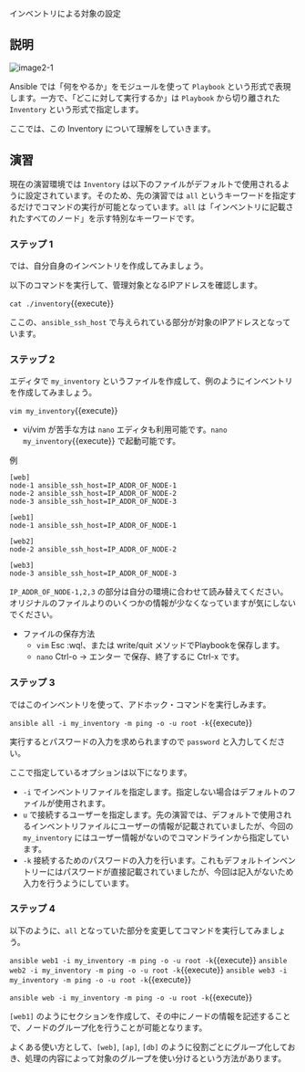 インベントリによる対象の設定

## 説明

![image2-1](https://raw.githubusercontent.com/irixjp/katacoda-scenarios/master/ansible-101/images/image2-1.png "image2-1")

Ansible では「何をやるか」をモジュールを使って `Playbook` という形式で表現します。一方で、「どこに対して実行するか」は `Playbook` から切り離された `Inventory` という形式で指定します。

ここでは、この Inventory について理解をしていきます。

## 演習

現在の演習環境では `Inventory` は以下のファイルがデフォルトで使用されるように設定されています。そのため、先の演習では `all` というキーワードを指定するだけでコマンドの実行が可能となっています。`all` は「インベントリに記載されたすべてのノード」を示す特別なキーワードです。

### ステップ 1

では、自分自身のインベントリを作成してみましょう。

以下のコマンドを実行して、管理対象となるIPアドレスを確認します。

`cat ./inventory`{{execute}}

ここの、`ansible_ssh_host` で与えられている部分が対象のIPアドレスとなっています。


### ステップ 2

エディタで `my_inventory` というファイルを作成して、例のようにインベントリを作成してみましょう。

`vim my_inventory`{{execute}}

- vi/vim が苦手な方は `nano` エディタも利用可能です。`nano my_inventory`{{execute}} で起動可能です。

例
```
[web]
node-1 ansible_ssh_host=IP_ADDR_OF_NODE-1
node-2 ansible_ssh_host=IP_ADDR_OF_NODE-2
node-3 ansible_ssh_host=IP_ADDR_OF_NODE-3

[web1]
node-1 ansible_ssh_host=IP_ADDR_OF_NODE-1

[web2]
node-2 ansible_ssh_host=IP_ADDR_OF_NODE-2

[web3]
node-3 ansible_ssh_host=IP_ADDR_OF_NODE-3
```

`IP_ADDR_OF_NODE-1,2,3` の部分は自分の環境に合わせて読み替えてください。
オリジナルのファイルよりのいくつかの情報が少なくなっていますが気にしないでください。

- ファイルの保存方法
  - `vim` Esc :wq!、または write/quit メソッドでPlaybookを保存します。
  - `nano` Ctrl-o → エンター で保存、終了するに Ctrl-x です。



### ステップ 3

ではこのインベントリを使って、アドホック・コマンドを実行しみます。

`ansible all -i my_inventory -m ping -o -u root -k`{{execute}}

実行するとパスワードの入力を求められますので `password` と入力してください。

ここで指定しているオプションは以下になります。

- `-i` でインベントリファイルを指定します。指定しない場合はデフォルトのファイルが使用されます。
- `u` で接続するユーザーを指定します。先の演習では、デフォルトで使用されるインベントリファイルにユーザーの情報が記載されていましたが、今回の `my_inventory` にはユーザー情報がないのでコマンドラインから指定しています。
- `-k` 接続するためのパスワードの入力を行います。これもデフォルトインベントリーにはパスワードが直接記載されていましたが、今回は記入がないため入力を行うようにしています。


### ステップ 4

以下のように、`all` となっていた部分を変更してコマンドを実行してみましょう。

`ansible web1 -i my_inventory -m ping -o -u root -k`{{execute}}
`ansible web2 -i my_inventory -m ping -o -u root -k`{{execute}}
`ansible web3 -i my_inventory -m ping -o -u root -k`{{execute}}

`ansible web -i my_inventory -m ping -o -u root -k`{{execute}}

`[web1]` のようにセクションを作成して、その中にノードの情報を記述することで、ノードのグループ化を行うことが可能となります。

よくある使い方として、`[web]`, `[ap]`, `[db]` のように役割ごとにグループ化しておき、処理の内容によって対象のグループを使い分けるという方法があります。
